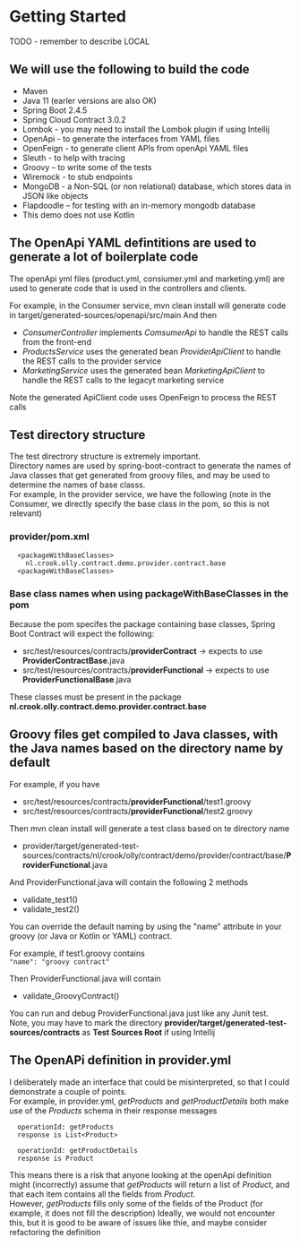 # Getting Started

TODO - remember to describe LOCAL

## We will use the following to build the code
- Maven
- Java 11 (earler versions are also OK)
- Spring Boot 2.4.5
- Spring Cloud Contract 3.0.2
- Lombok - you may need to install the Lombok plugin if using Intellij
- OpenApi - to generate the interfaces from YAML files
- OpenFeign - to generate client APIs from openApi YAML files
- Sleuth - to help with tracing
- Groovy – to write some of the tests
- Wiremock - to stub endpoints
- MongoDB - a Non-SQL (or non relational) database, which stores data in JSON like objects
- Flapdoodle – for testing with an in-memory mongodb database
- This demo does not use Kotlin

## The OpenApi YAML defintitions are used to generate a lot of boilerplate code
The openApi yml files (product.yml, consiumer.yml and marketing.yml) are used to generate code that is used in the controllers and clients.

For example, in the Consumer service, mvn clean install will generate code in target/generated-sources/openapi/src/main
And then
- _ConsumerController_ implements _ComsumerApi_ to handle the REST calls from the front-end 
- _ProductsService_ uses the generated bean _ProviderApiClient_ to handle the REST calls to the provider service
- _MarketingService_ uses the generated bean _MarketingApiClient_ to handle the REST calls to the legacyt marketing service

Note the generated ApiClient code uses OpenFeign to process the REST calls

## Test directory structure
The test directrory structure is extremely important.  
Directory names are used by spring-boot-contract to generate the names of Java classes that get generated from groovy files, and may be used to determine the names of base classs.  
For example, in the provider service, we have the following (note in the Consumer, we directly specify the base class in the pom, so this is not relevant)

### provider/pom.xml
      <packageWithBaseClasses>
        nl.crook.olly.contract.demo.provider.contract.base
      <packageWithBaseClasses>

### Base class names when using packageWithBaseClasses in the pom
Because the pom specifes the package containing base classes, Spring Boot Contract will expect the following:
- src/test/resources/contracts/**providerContract** -> expects to use **ProviderContractBase**.java
- src/test/resources/contracts/**providerFunctional** -> expects to use **ProviderFunctionalBase**.java

These classes must be present in the package **nl.crook.olly.contract.demo.provider.contract.base** 


## Groovy files get compiled to Java classes, with the Java names based on the directory name by default
For example, if you have
- src/test/resources/contracts/**providerFunctional**/test1.groovy
- src/test/resources/contracts/**providerFunctional**/test2.groovy

Then mvn clean install will generate a test class based on te directory name
- provider/target/generated-test-sources/contracts/nl/crook/olly/contract/demo/provider/contract/base/**ProviderFunctional**.java  

And ProviderFunctional.java will contain the following 2 methods  
- validate_test1()
- validate_test2()

You can override the default naming by using the "name" attribute in your groovy (or Java or Kotlin or YAML) contract. 

For example, if test1.groovy contains  
    `"name": "groovy contract"`   

Then ProviderFunctional.java will contain
- validate_GroovyContract()

You can run and debug ProviderFunctional.java just like any Junit test.  
Note, you may have to mark the directory **provider/target/generated-test-sources/contracts** as **Test Sources Root** if using Intellij

## The OpenAPi definition in provider.yml
I deliberately made an interface that could be misinterpreted, so that I could demonstrate a couple of points.  
For example, in provider.yml, _getProducts_ and _getProductDetails_ both make use of the _Products_ schema in their response messages

      operationId: getProducts
      response is List<Product>

      operationId: getProductDetails
      response is Product

This means there is a risk that anyone looking at the openApi definition might (incorrectly) assume that _getProducts_ will return a list of _Product_, and that each item contains all the fields from _Product_.  
However, _getProducts_ fills only some of the fields of the Product (for example, it does not fill the description)
Ideally, we would not encounter this, but it is good to be aware of issues like thie, and maybe consider refactoring the definition

